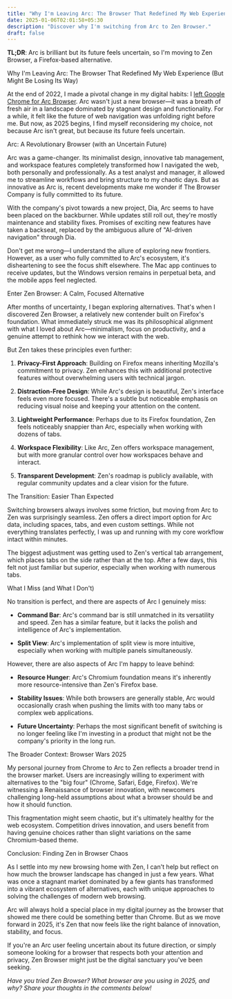 ```yaml
---
title: "Why I'm Leaving Arc: The Browser That Redefined My Web Experience (But Might Be Losing Its Way)"
date: 2025-01-06T02:01:58+05:30
description: "Discover why I'm switching from Arc to Zen Browser."
draft: false
---
```


**TL;DR**: Arc is brilliant but its future feels uncertain, so I'm moving to Zen Browser, a Firefox-based alternative.

Why I'm Leaving Arc: The Browser That Redefined My Web Experience (But Might Be Losing Its Way)

At the end of 2022, I made a pivotal change in my digital habits: I [left Google Chrome for Arc Browser](/posts/arc). Arc wasn't just a new browser—it was a breath of fresh air in a landscape dominated by stagnant design and functionality. For a while, it felt like the future of web navigation was unfolding right before me. But now, as 2025 begins, I find myself reconsidering my choice, not because Arc isn't great, but because its future feels uncertain.

Arc: A Revolutionary Browser (with an Uncertain Future)

Arc was a game-changer. Its minimalist design, innovative tab management, and workspace features completely transformed how I navigated the web, both personally and professionally. As a test analyst and manager, it allowed me to streamline workflows and bring structure to my chaotic days. But as innovative as Arc is, recent developments make me wonder if The Browser Company is fully committed to its future.

With the company's pivot towards a new project, Dia, Arc seems to have been placed on the backburner. While updates still roll out, they're mostly maintenance and stability fixes. Promises of exciting new features have taken a backseat, replaced by the ambiguous allure of "AI-driven navigation" through Dia.

Don't get me wrong—I understand the allure of exploring new frontiers. However, as a user who fully committed to Arc's ecosystem, it's disheartening to see the focus shift elsewhere. The Mac app continues to receive updates, but the Windows version remains in perpetual beta, and the mobile apps feel neglected.

Enter Zen Browser: A Calm, Focused Alternative

After months of uncertainty, I began exploring alternatives. That's when I discovered Zen Browser, a relatively new contender built on Firefox's foundation. What immediately struck me was its philosophical alignment with what I loved about Arc—minimalism, focus on productivity, and a genuine attempt to rethink how we interact with the web.

But Zen takes these principles even further:

1. **Privacy-First Approach**: Building on Firefox means inheriting Mozilla's commitment to privacy. Zen enhances this with additional protective features without overwhelming users with technical jargon.

2. **Distraction-Free Design**: While Arc's design is beautiful, Zen's interface feels even more focused. There's a subtle but noticeable emphasis on reducing visual noise and keeping your attention on the content.

3. **Lightweight Performance**: Perhaps due to its Firefox foundation, Zen feels noticeably snappier than Arc, especially when working with dozens of tabs.

4. **Workspace Flexibility**: Like Arc, Zen offers workspace management, but with more granular control over how workspaces behave and interact.

5. **Transparent Development**: Zen's roadmap is publicly available, with regular community updates and a clear vision for the future.

The Transition: Easier Than Expected

Switching browsers always involves some friction, but moving from Arc to Zen was surprisingly seamless. Zen offers a direct import option for Arc data, including spaces, tabs, and even custom settings. While not everything translates perfectly, I was up and running with my core workflow intact within minutes.

The biggest adjustment was getting used to Zen's vertical tab arrangement, which places tabs on the side rather than at the top. After a few days, this felt not just familiar but superior, especially when working with numerous tabs.

What I Miss (and What I Don't)

No transition is perfect, and there are aspects of Arc I genuinely miss:

- **Command Bar**: Arc's command bar is still unmatched in its versatility and speed. Zen has a similar feature, but it lacks the polish and intelligence of Arc's implementation.

- **Split View**: Arc's implementation of split view is more intuitive, especially when working with multiple panels simultaneously.

However, there are also aspects of Arc I'm happy to leave behind:

- **Resource Hunger**: Arc's Chromium foundation means it's inherently more resource-intensive than Zen's Firefox base.

- **Stability Issues**: While both browsers are generally stable, Arc would occasionally crash when pushing the limits with too many tabs or complex web applications.

- **Future Uncertainty**: Perhaps the most significant benefit of switching is no longer feeling like I'm investing in a product that might not be the company's priority in the long run.

The Broader Context: Browser Wars 2025

My personal journey from Chrome to Arc to Zen reflects a broader trend in the browser market. Users are increasingly willing to experiment with alternatives to the "big four" (Chrome, Safari, Edge, Firefox). We're witnessing a Renaissance of browser innovation, with newcomers challenging long-held assumptions about what a browser should be and how it should function.

This fragmentation might seem chaotic, but it's ultimately healthy for the web ecosystem. Competition drives innovation, and users benefit from having genuine choices rather than slight variations on the same Chromium-based theme.

Conclusion: Finding Zen in Browser Chaos

As I settle into my new browsing home with Zen, I can't help but reflect on how much the browser landscape has changed in just a few years. What was once a stagnant market dominated by a few giants has transformed into a vibrant ecosystem of alternatives, each with unique approaches to solving the challenges of modern web browsing.

Arc will always hold a special place in my digital journey as the browser that showed me there could be something better than Chrome. But as we move forward in 2025, it's Zen that now feels like the right balance of innovation, stability, and focus.

If you're an Arc user feeling uncertain about its future direction, or simply someone looking for a browser that respects both your attention and privacy, Zen Browser might just be the digital sanctuary you've been seeking.

*Have you tried Zen Browser? What browser are you using in 2025, and why? Share your thoughts in the comments below!*
